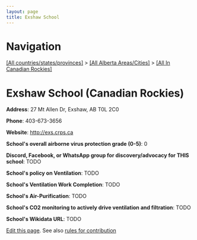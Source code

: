 ```yaml
---
layout: page
title: Exshaw School
---
```

# Navigation

[[All countries/states/provinces]](../../..) > [[All Alberta Areas/Cities]](../..) > [[All In Canadian Rockies]](..)

# Exshaw School (Canadian Rockies)

**Address**: 27 Mt Allen Dr, Exshaw, AB T0L 2C0

**Phone**: 403-673-3656

**Website**: <http://exs.crps.ca>

**School's overall airborne virus protection grade (0-5)**: 0

**Discord, Facebook, or WhatsApp group for discovery/advocacy for THIS school**: TODO

**School's policy on Ventilation**: TODO

**School's Ventilation Work Completion**: TODO

**School's Air-Purification**: TODO

**School's CO2 monitoring to actively drive ventilation and filtration**: TODO

**School's Wikidata URL**: TODO


[Edit this page](https://github.com/ventilate-schools/AB/edit/main/./Canadian_Rockies/Exshaw_School.md). See also [rules for contribution](../../../contribution-rules/)